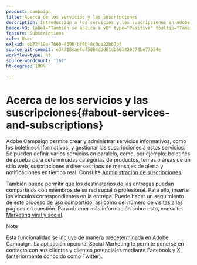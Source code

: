 ```yaml
---
product: campaign
title: Acerca de los servicios y las suscripciones
description: Introducción a los servicios y las suscripciones en Adobe Campaign
badge-v8: label="También se aplica a v8" type="Positive" tooltip="También se aplica a Campaign v8"
feature: Subscriptions
role: User
exl-id: eb72f19a-7669-4596-bf9b-8c0ce22b67bf
source-git-commit: e34718caefdf5db4ddd61db601420274be77054e
workflow-type: ht
source-wordcount: '167'
ht-degree: 100%

---
```


# Acerca de los servicios y las suscripciones{#about-services-and-subscriptions}

Adobe Campaign permite crear y administrar servicios informativos, como los boletines informativos, y gestionar las suscripciones a estos servicios. Se pueden definir varios servicios en paralelo, como, por ejemplo: boletines de prueba para determinadas categorías de productos, temas o áreas de un sitio web, suscripciones a diversos tipos de mensajes de alerta y notificaciones en tiempo real. Consulte [Administración de suscripciones](managing-subscriptions.md).

También puede permitir que los destinatarios de las entregas puedan compartirlos con miembros de su red social o profesional. Para ello, inserte los vínculos correspondientes en la entrega. Puede hacer un seguimiento de este proceso de uso compartido, así como del número de visitas a las páginas en cuestión. Para obtener más información sobre esto, consulte [Marketing viral y social](viral-and-social-marketing.md).

>[!NOTE]
>
>Esta funcionalidad se incluye de manera predeterminada en Adobe Campaign. La aplicación opcional Social Marketing le permite ponerse en contacto con sus clientes y clientes potenciales mediante Facebook y X (anteriormente conocido como Twitter).
